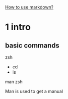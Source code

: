 [How to use markdown?](https://www.markdownguide.org/cheat-sheet/)

# 1 intro

## basic commands

zsh

* cd
* ls



man zsh


Man is used to get a manual